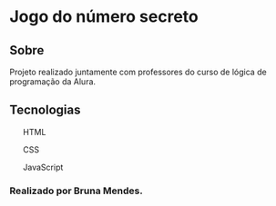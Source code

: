 <h1> Jogo do número secreto</h1>

<h2>Sobre</h2>
<p>Projeto realizado juntamente com professores do curso de lógica de programação da Alura.</p>

## Tecnologias
<div>
  <ul>HTML</ul>
  <ul>CSS</ul>
  <ul>JavaScript</ul>
</div>
<h3>Realizado por Bruna Mendes.</h3>
